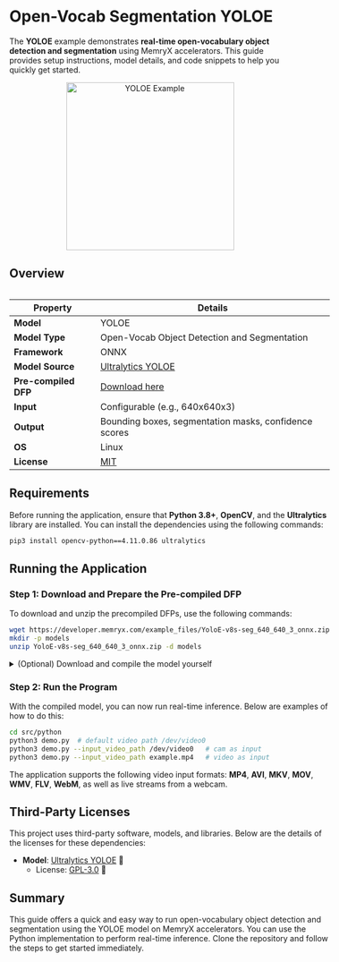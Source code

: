 # Open-Vocab Segmentation YOLOE

The **YOLOE** example demonstrates **real-time open-vocabulary object detection and segmentation** using MemryX accelerators. This guide provides setup instructions, model details, and code snippets to help you quickly get started.

<p align="center">
    <img src="assets/yoloe.gif" alt="YOLOE Example" style="height: 300px;">
</p>

## Overview

<div style="display: flex">
<div style="">

| **Property**         | **Details**                                                                                  
|----------------------|------------------------------------------
| **Model**            | YOLOE
| **Model Type**       | Open-Vocab Object Detection and Segmentation
| **Framework**        | ONNX
| **Model Source**     | [Ultralytics YOLOE](https://docs.ultralytics.com/models/yoloe/)
| **Pre-compiled DFP** | [Download here](https://developer.memryx.com/example_files/YoloE-v8s-seg_640_640_3_onnx.zip)
| **Input**            | Configurable (e.g., 640x640x3)
| **Output**           | Bounding boxes, segmentation masks, confidence scores
| **OS**               | Linux
| **License**          | [MIT](LICENSE.md)

## Requirements

Before running the application, ensure that **Python 3.8+**, **OpenCV**, and the **Ultralytics** library are installed. You can install the dependencies using the following commands:


```bash
pip3 install opencv-python==4.11.0.86 ultralytics
```

## Running the Application

### Step 1: Download and Prepare the Pre-compiled DFP

To download and unzip the precompiled DFPs, use the following commands:

```bash
wget https://developer.memryx.com/example_files/YoloE-v8s-seg_640_640_3_onnx.zip
mkdir -p models
unzip YoloE-v8s-seg_640_640_3_onnx.zip -d models
```


<details> 
<summary> (Optional) Download and compile the model yourself </summary>
If you need to compile the YOLOE model and generate the DFP file manually under models folder.

```bash
mkdir models 
cd models 
```

```Python
from ultralytics import YOLO

# Initialize a YOLOE model
model = YOLO("yoloe-v8s-seg.pt")

# Define custom classes
names = ["person"]
model.set_classes(names, model.get_text_pe(names))
model.export(format='onnx')
```

You can now use the MemryX Neural Compiler to compile the model and generate the DFP file required by the accelerator:

```bash
mx_nc -v -m yoloe-v8s-seg.onnx --model_in_out ../assets/boundary_map.json
```

</details>

### Step 2: Run the Program

With the compiled model, you can now run real-time inference. Below are examples of how to do this:


```bash
cd src/python
python3 demo.py  # default video path /dev/video0
python3 demo.py --input_video_path /dev/video0   # cam as input
python3 demo.py --input_video_path example.mp4   # video as input
```

The application supports the following video input formats: **MP4**, **AVI**, **MKV**, **MOV**, **WMV**, **FLV**, **WebM**, as well as live streams from a webcam.


## Third-Party Licenses

This project uses third-party software, models, and libraries. Below are the details of the licenses for these dependencies:

- **Model**: [Ultralytics YOLOE](https://docs.ultralytics.com/models/yoloe/) 🔗  
  - License: [GPL-3.0](https://github.com/ultralytics/yolov5/blob/master/LICENSE) 🔗


## Summary

This guide offers a quick and easy way to run open-vocabulary object detection and segmentation using the YOLOE model on MemryX accelerators. You can use the Python implementation to perform real-time inference. Clone the repository and follow the steps to get started immediately.

